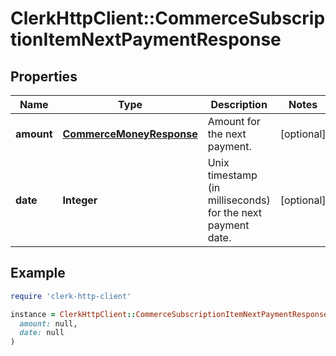 # ClerkHttpClient::CommerceSubscriptionItemNextPaymentResponse

## Properties

| Name | Type | Description | Notes |
| ---- | ---- | ----------- | ----- |
| **amount** | [**CommerceMoneyResponse**](CommerceMoneyResponse.md) | Amount for the next payment. | [optional] |
| **date** | **Integer** | Unix timestamp (in milliseconds) for the next payment date. | [optional] |

## Example

```ruby
require 'clerk-http-client'

instance = ClerkHttpClient::CommerceSubscriptionItemNextPaymentResponse.new(
  amount: null,
  date: null
)
```

